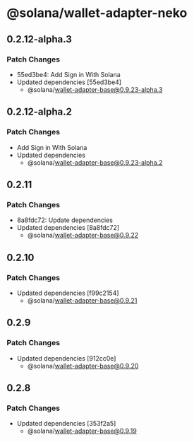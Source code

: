 # @solana/wallet-adapter-neko

## 0.2.12-alpha.3

### Patch Changes

-   55ed3be4: Add Sign in With Solana
-   Updated dependencies [55ed3be4]
    -   @solana/wallet-adapter-base@0.9.23-alpha.3

## 0.2.12-alpha.2

### Patch Changes

-   Add Sign in With Solana
-   Updated dependencies
    -   @solana/wallet-adapter-base@0.9.23-alpha.2

## 0.2.11

### Patch Changes

-   8a8fdc72: Update dependencies
-   Updated dependencies [8a8fdc72]
    -   @solana/wallet-adapter-base@0.9.22

## 0.2.10

### Patch Changes

-   Updated dependencies [f99c2154]
    -   @solana/wallet-adapter-base@0.9.21

## 0.2.9

### Patch Changes

-   Updated dependencies [912cc0e]
    -   @solana/wallet-adapter-base@0.9.20

## 0.2.8

### Patch Changes

-   Updated dependencies [353f2a5]
    -   @solana/wallet-adapter-base@0.9.19
